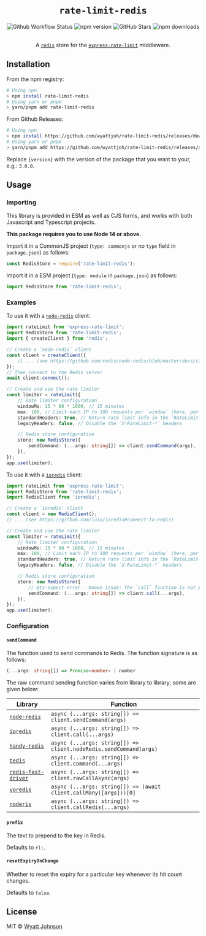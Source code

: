 # <div align="center"> `rate-limit-redis` </div>

<div align="center">
	<img alt="Github Workflow Status" src="https://img.shields.io/github/workflow/status/wyattjoh/rate-limit-redis/CI"/>
	<img alt="npm version" src="https://img.shields.io/npm/v/rate-limit-redis.svg"/>
	<img alt="GitHub Stars" src="https://img.shields.io/github/stars/wyattjoh/rate-limit-redis"/>
	<img alt="npm downloads" src="https://img.shields.io/npm/dm/rate-limit-redis"/>
</div>

<br>

<div align="center">

A [`redis`](https://github.com/redis/redis) store for the
[`express-rate-limit`](https://github.com/nfriedly/express-rate-limit)
middleware.

</div>

## Installation

From the npm registry:

```sh
# Using npm
> npm install rate-limit-redis
# Using yarn or pnpm
> yarn/pnpm add rate-limit-redis
```

From Github Releases:

```sh
# Using npm
> npm install https://github.com/wyattjoh/rate-limit-redis/releases/download/v{version}/rate-limit-redis.tgz
# Using yarn or pnpm
> yarn/pnpm add https://github.com/wyattjoh/rate-limit-redis/releases/download/v{version}/rate-limit-redis.tgz
```

Replace `{version}` with the version of the package that you want to your, e.g.:
`3.0.0`.

## Usage

### Importing

This library is provided in ESM as well as CJS forms, and works with both
Javascript and Typescript projects.

**This package requires you to use Node 14 or above.**

Import it in a CommonJS project (`type: commonjs` or no `type` field in
`package.json`) as follows:

```ts
const RedisStore = require('rate-limit-redis');
```

Import it in a ESM project (`type: module` in `package.json`) as follows:

```ts
import RedisStore from 'rate-limit-redis';
```

### Examples

To use it with a [`node-redis`](https://github.com/redis/node-redis) client:

```ts
import rateLimit from 'express-rate-limit';
import RedisStore from 'rate-limit-redis';
import { createClient } from 'redis';

// Create a `node-redis` client
const client = createClient({
    // ... (see https://github.com/redis/node-redis/blob/master/docs/client-configuration.md)
});
// Then connect to the Redis server
await client.connect();

// Create and use the rate limiter
const limiter = rateLimit({
    // Rate limiter configuration
    windowMs: 15 * 60 * 1000, // 15 minutes
    max: 100, // Limit each IP to 100 requests per `window` (here, per 15 minutes)
    standardHeaders: true, // Return rate limit info in the `RateLimit-*` headers
    legacyHeaders: false, // Disable the `X-RateLimit-*` headers

    // Redis store configuration
    store: new RedisStore({
        sendCommand: (...args: string[]) => client.sendCommand(args),
    }),
});
app.use(limiter);
```

To use it with a [`ioredis`](https://github.com/luin/ioredis) client:

```ts
import rateLimit from 'express-rate-limit';
import RedisStore from 'rate-limit-redis';
import RedisClient from 'ioredis';

// Create a `ioredis` client
const client = new RedisClient();
// ... (see https://github.com/luin/ioredis#connect-to-redis)

// Create and use the rate limiter
const limiter = rateLimit({
    // Rate limiter configuration
    windowMs: 15 * 60 * 1000, // 15 minutes
    max: 100, // Limit each IP to 100 requests per `window` (here, per 15 minutes)
    standardHeaders: true, // Return rate limit info in the `RateLimit-*` headers
    legacyHeaders: false, // Disable the `X-RateLimit-*` headers

    // Redis store configuration
    store: new RedisStore({
        // @ts-expect-error - Known issue: the `call` function is not present in @types/ioredis
        sendCommand: (...args: string[]) => client.call(...args),
    }),
});
app.use(limiter);
```

### Configuration

#### `sendCommand`

The function used to send commands to Redis. The function signature is as
follows:

```ts
(...args: string[]) => Promise<number> | number
```

The raw command sending function varies from library to library; some are given
below:

| Library                                                            | Function                                                          |
| ------------------------------------------------------------------ | ----------------------------------------------------------------- |
| [`node-redis`](https://github.com/redis/node-redis)                | `async (...args: string[]) => client.sendCommand(args)`           |
| [`ioredis`](https://github.com/luin/ioredis)                       | `async (...args: string[]) => client.call(...args)`               |
| [`handy-redis`](https://github.com/mmkal/handy-redis)              | `async (...args: string[]) => client.nodeRedis.sendCommand(args)` |
| [`tedis`](https://github.com/silkjs/tedis)                         | `async (...args: string[]) => client.command(...args)`            |
| [`redis-fast-driver`](https://github.com/h0x91b/redis-fast-driver) | `async (...args: string[]) => client.rawCallAsync(args)`          |
| [`yoredis`](https://github.com/djanowski/yoredis)                  | `async (...args: string[]) => (await client.callMany([args]))[0]` |
| [`noderis`](https://github.com/wallneradam/noderis)                | `async (...args: string[]) => client.callRedis(...args)`          |

#### `prefix`

The text to prepend to the key in Redis.

Defaults to `rl:`.

#### `resetExpiryOnChange`

Whether to reset the expiry for a particular key whenever its hit count changes.

Defaults to `false`.

## License

MIT © [Wyatt Johnson](https://github.com/wyattjoh)
